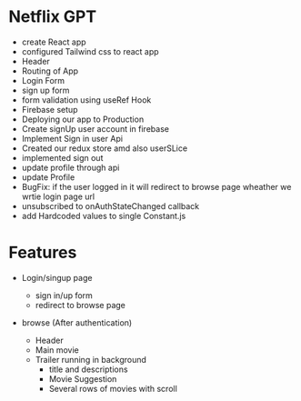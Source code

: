 # Netflix GPT

- create React app
- configured Tailwind css to react app
- Header
- Routing of App
- Login Form
- sign up form
- form validation using useRef Hook
- Firebase setup
- Deploying our app to Production
- Create signUp user account in firebase
- Implement Sign in user Api
- Created our redux store amd also userSLice
- implemented sign out
- update profile through api
- update Profile
- BugFix: if the user logged in it will redirect to browse page wheather we wrtie login page url
- unsubscribed to onAuthStateChanged callback
- add Hardcoded values to single Constant.js

# Features

- Login/singup page

  - sign in/up form
  - redirect to browse page

- browse (After authentication)
  - Header
  - Main movie
  - Trailer running in background
    - title and descriptions
    - Movie Suggestion
    - Several rows of movies with scroll
